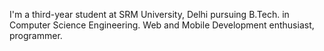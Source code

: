 I'm a third-year student at SRM University, Delhi pursuing B.Tech. in Computer Science Engineering. Web and Mobile Development enthusiast, programmer.
